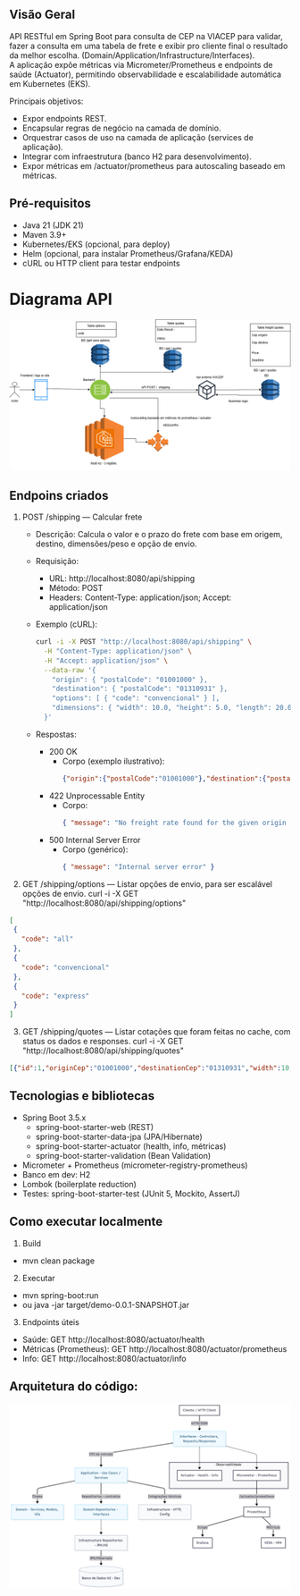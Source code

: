 
## Visão Geral

API RESTful em Spring Boot para consulta de CEP na VIACEP para validar, fazer a consulta em uma tabela de frete e exibir pro cliente final o resultado da melhor escolha. (Domain/Application/Infrastructure/Interfaces).  
A aplicação expõe métricas via Micrometer/Prometheus e endpoints de saúde (Actuator), permitindo observabilidade e escalabilidade automática em Kubernetes (EKS).


Principais objetivos:
- Expor endpoints REST.
- Encapsular regras de negócio na camada de domínio.
- Orquestrar casos de uso na camada de aplicação (services de aplicação)_._
- Integrar com infraestrutura (banco H2 para desenvolvimento).
- Expor métricas em /actuator/prometheus para autoscaling baseado em métricas.

## Pré-requisitos

- Java 21 (JDK 21)
- Maven 3.9+
- Kubernetes/EKS (opcional, para deploy)
- Helm (opcional, para instalar Prometheus/Grafana/KEDA)
- cURL ou HTTP client para testar endpoints

# Diagrama API
![diagrama api.drawio.png](../diagrama%20api.drawio.png)


## Endpoins criados

1. POST /shipping — Calcular frete

   - Descrição: Calcula o valor e o prazo do frete com base em origem, destino, dimensões/peso e opção de envio.
   - Requisição:
     - URL: http://localhost:8080/api/shipping
     - Método: POST
     - Headers: Content-Type: application/json; Accept: application/json

   - Exemplo (cURL):
     ```bash
     curl -i -X POST "http://localhost:8080/api/shipping" \
       -H "Content-Type: application/json" \
       -H "Accept: application/json" \
       --data-raw '{
         "origin": { "postalCode": "01001000" },
         "destination": { "postalCode": "01310931" },
         "options": [ { "code": "convencional" } ],
         "dimensions": { "width": 10.0, "height": 5.0, "length": 20.0, "weight": 2.5 }
       }'
     ```

   - Respostas:
     - 200 OK
       - Corpo (exemplo ilustrativo):
         ```json
         {"origin":{"postalCode":"01001000"},"destination":{"postalCode":"01310931"},"options":[{"code":"convencional"}],"dimensions":{"width":10,"height":5,"length":20,"weight":2.5},"delivery_options":[{"name":"convencional","deadeline":5,"price":15}]}
         ```
     - 422 Unprocessable Entity
       - Corpo:
         ```json
         { "message": "No freight rate found for the given origin and destination ZIP codes" }
         ```
     - 500 Internal Server Error
       - Corpo (genérico):
         ```json
         { "message": "Internal server error" }
         ```

2. GET /shipping/options — Listar opções de envio, para ser escalável opções de envio.
   curl -i -X GET "http://localhost:8080/api/shipping/options" 
 ```json 
[
  {
    "code": "all"
  },
  {
    "code": "convencional"
  },
  {
    "code": "express"
  }
]
```

3. GET /shipping/quotes — Listar cotações que foram feitas no cache, com status os dados e responses.
   curl -i -X GET "http://localhost:8080/api/shipping/quotes"
```json
[{"id":1,"originCep":"01001000","destinationCep":"01310931","width":10,"height":5,"length":20,"weight":2.5,"selectedServices":"convencional","createdAt":"2025-08-20T11:27:44.511877-03:00","success":false,"errorMessage":"No freight rate found for the given origin and destination ZIP codes"},{"id":2,"originCep":"01001000","destinationCep":"01310931","width":10,"height":5,"length":20,"weight":2.5,"selectedServices":"convencional","createdAt":"2025-08-20T11:29:45.752847-03:00","success":false,"errorMessage":"Failed to validate both origin and destination ZIP codes"}]
``` 


## Tecnologias e bibliotecas

- Spring Boot 3.5.x
  - spring-boot-starter-web (REST)
  - spring-boot-starter-data-jpa (JPA/Hibernate)
  - spring-boot-starter-actuator (health, info, métricas)
  - spring-boot-starter-validation (Bean Validation)
- Micrometer + Prometheus (micrometer-registry-prometheus)
- Banco em dev: H2
- Lombok (boilerplate reduction)
- Testes: spring-boot-starter-test (JUnit 5, Mockito, AssertJ)

## Como executar localmente

1) Build
- mvn clean package

2) Executar
- mvn spring-boot:run
- ou java -jar target/demo-0.0.1-SNAPSHOT.jar

3) Endpoints úteis
- Saúde: GET http://localhost:8080/actuator/health
- Métricas (Prometheus): GET http://localhost:8080/actuator/prometheus
- Info: GET http://localhost:8080/actuator/info


## Arquitetura do código:

![diagramacodigo.png](../diagramacodigo.png)
